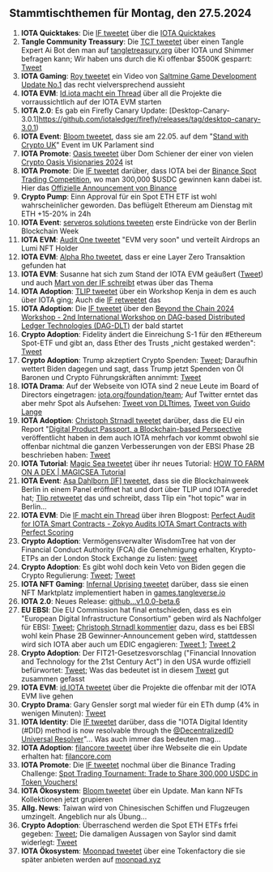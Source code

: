 ## Stammtischthemen für Montag, den 27.5.2024

1. **IOTA Quicktakes**: Die [IF tweetet](https://x.com/iota/status/1792824176874496450) über die [IOTA Quicktakes](https://x.com/i/status/1792824176874496450)
2. **Tangle Community Treassury**: Die [TCT tweetet](https://x.com/TangleTreasury/status/1792642035918238178) über einen Tangle Expert Ai Bot den man auf [tangletreasury.org](https://www.tangletreasury.org/) über IOTA und Shimmer befragen kann; Wir haben uns durch die Ki offenbar $500K gesparrt: [Tweet](https://x.com/Deep_Sea_Iotan/status/1792642680536572094)
3. **IOTA Gaming**: [Roy tweetet](https://x.com/SaltminesRoy/status/1792805978465083452) ein Video von [Saltmine Game Development Update No.1](https://youtu.be/rLuC2dHJH7M?si=oqHzHN1Lvgrj-dqt) das recht vielversprechend aussieht
4. **IOTA EVM**: [Id.iota macht ein Thread](https://x.com/id_iota/status/1792606527284813977) über all die Projekte die vorraussichtlich auf der IOTA EVM starten
5. **IOTA 2.0**: Es gab ein Firefly Canary Update: [Desktop-Canary-3.0.1]https://github.com/iotaledger/firefly/releases/tag/desktop-canary-3.0.1)
6. **IOTA Event**: [Bloom tweetet](https://x.com/bloomwalletio/status/1792593826755785197), dass sie am 22.05. auf dem "[Stand with Crypto UK](https://x.com/StandWCrypto_UK)" Event im UK Parlament sind
7. **IOTA Promote**: [Oasis tweetet](https://x.com/CryptoOasisUAE/status/1792526185240408425) über Dom Schiener der einer von vielen [Crypto Oasis Visionaries 2024](https://cryptooasis.ae/crypto-oasis-visionaries-2024/) ist
8. **IOTA Promote**: Die [IF tweetet](https://x.com/iota/status/1792557242262163877) darüber, dass IOTA bei der [Binance Spot Trading Competition](https://x.com/binance/status/1792555906502136139), wo man 300,000 $USDC gewinnen kann dabei ist. Hier das [Offizielle Announcement von Binance](https://www.binance.com/en/support/announcement/spot-trading-tournament-trade-to-share-300-000-usdc-in-token-vouchers-7a1e4ef8f47e4ef6a45aeb3cf8c01553?hl=en)
9. **Crypto Pump**: Einn Approval für ein Spot ETH ETF ist wohl wahrscheinlicher geworden. Das beflügelt Ethereum am Dienstag mit ETH +15-20% in 24h
10. **IOTA Event**: [serveros solutions tweeten](https://x.com/servrox/status/1792841275068301726) erste Eindrücke von der Berlin Blockchain Week
11. **IOTA EVM**: [Audit One tweetet](https://x.com/auditone_dao/status/1792841885809258503) "EVM very soon" und verteilt Airdrops an Lumi NFT Holder
12. **IOTA EVM**: [Alpha Rho tweetet](https://x.com/0xAlphaRho/status/1792967333029261377), dass er eine Layer Zero Transaktion gefunden hat
13. **IOTA EVM**: Susanne hat sich zum Stand der IOTA EVM geäußert ([Tweet](https://x.com/OTTI28518618/status/1792963970359574843)) und auch [Mart von der IF schreibt](https://x.com/Vrom14286662/status/1792885866110615568) etwas über das Thema
14. **IOTA Adoption**: [TLIP tweetet](https://x.com/TLIP_io/status/1792875867032481988) über ein Workshop Kenja in dem es auch über IOTA ging; Auch die [IF retweetet](https://x.com/iota/status/1792888185766260750) das
15. **IOTA Adoption**: Die [IF tweetet](https://x.com/iota/status/1792903176716169368) über den [Beyond the Chain 2024 Workshop - 2nd International Workshop on DAG-based Distributed Ledger Technologies (DAG-DLT)](https://www.iota.org/foundation/beyond-chain) der bald startet
16. **Crypto Adoption**: Fidelity ändert die Einreichung S-1 für den #Ethereum Spot-ETF und gibt an, dass Ether des Trusts „nicht gestaked werden": [Tweet](https://x.com/TheRobynHD/status/1792865862883410202)
17. **Crypto Adoption**: Trump akzeptiert Crypto Spenden: [Tweet](https://x.com/WatcherGuru/status/1793007848353345591); Daraufhin wettert Biden dagegen und sagt, dass Trump jetzt Spenden von Öl Baronen und Crypto Führungskräften annimmt: [Tweet](https://x.com/BitcoinNewsCom/status/1793016450501734404)
18. **IOTA Drama**: Auf der Webseite von IOTA sind 2 neue Leute im Board of Directors eingetragen: [iota.org/foundation/team](https://www.iota.org/foundation/team); Auf Twitter erntet das aber mehr Spot als Aufsehen: [Tweet von DLTtimes](https://x.com/TheDLTimes/status/1792935439378030668), [Tweet von Guido Lange](https://x.com/GuidoLange/status/1792970390819708960)
19. **IOTA Adoption**: [Christoph Strnadl tweetet](https://x.com/archimate/status/1792953157988835397) darüber, dass die EU ein Report "[Digital Product Passport, a Blockchain-based Perspective](https://blockchain-observatory.ec.europa.eu/publications/digital-product-passport-blockchain-based-perspective_en) veröffentlicht haben in dem auch IOTA mehrfach vor kommt obwohl sie offenbar nichtmal die ganzen Verbesserungen von der EBSI Phase 2B beschrieben haben: [Tweet](https://x.com/archimate/status/1792953813730570571)
20. **IOTA Tutorial**: [Magic Sea tweetet](https://x.com/MagicSeaDEX/status/1792982439716950320) über ihr neues Tutorial: [HOW TO FARM ON A DEX | MAGICSEA Tutorial](https://www.youtube.com/watch?v=fbtvvpkPV9k)
21. **IOTA Event**: [Asa Dahlborn [IF] tweetet](https://x.com/asadahlborn/status/1793278543872299082), dass sie die Blockchainweek Berlin in einem Panel eröffnet hat und dort über TLIP und IOTA geredet hat; [Tlip retweetet](https://x.com/TLIP_io/status/1793316626483310667) das und schreibt, dass Tlip ein "hot topic" war in Berlin...
22. **IOTA EVM**: Die [IF macht ein Thread](https://x.com/iota/status/1793265721939501228) über ihren Blogpost: [Perfect Audit for IOTA Smart Contracts - Zokyo Audits IOTA Smart Contracts with Perfect Scoring](https://blog.iota.org/perfect-audit-iota-smart-contracts/)
23. **Crypto Adoption**: Vermögensverwalter WisdomTree hat von der Financial Conduct Authority (FCA) die Genehmigung erhalten, Krypto-ETPs an der London Stock Exchange zu listen: [tweet](https://x.com/hoss_crypto/status/1793236025956827303)
24. **Crypto Adoption**: Es gibt wohl doch kein Veto von Biden gegen die Crypto Regulierung: [Tweet](https://x.com/intangiblecoins/status/1793285191017886064); [Tweet](https://x.com/TheRobynHD/status/1793289320633086457)
25. **IOTA NFT Gaming**: [Infernal Uprising tweetet](https://x.com/InfernalNFTs/status/1793309966960652666) darüber, dass sie einen NFT Marktplatz implementiert haben in [games.tangleverse.io](https://games.tangleverse.io/)
26. **IOTA 2.0**: Neues Release: [github...v1.0.0-beta.6](https://github.com/iotaledger/iota-core/releases/tag/v1.0.0-beta.6)
27. **EU EBSI**: Die EU Commission hat final entschieden, dass es ein "European Digital Infrastructure Consortium" geben wird als Nachfolger für EBSI: [Tweet](https://x.com/EuCInitiative/status/1793277748691009850); [Christoph Strnadl kommentier](https://x.com/archimate/status/1793544370513416441) dazu, dass es bei EBSI wohl kein Phase 2B Gewinner-Announcement geben wird, stattdessen wird sich IOTA aber auch um EDIC engagieren: [Tweet 1](https://x.com/archimate/status/1793501949951873220); [Tweet 2](https://x.com/archimate/status/1793547490148655518)
28. **Crypto Adoption**: Der FIT21-Gesetzesvorschlag ("Financial Innovation and Technology for the 21st Century Act") in den USA wurde offiziell befürwortet: [Tweet](https://x.com/blockbytescom/status/1793397218445058285); Was das bedeutet ist in diesem [Tweet](https://x.com/TheRobynHD/status/1793397870671872269) gut zusammen gefasst
29. **IOTA EVM**: [id.IOTA tweetet](https://x.com/id_iota/status/1793382852962234460) über die Projekte die offenbar mit der IOTA EVM live gehen
30. **Crypto Drama**: Gary Gensler sorgt mal wieder für ein ETh dump (4% in wenigen Minuten): [Tweet](https://x.com/TheRobynHD/status/1793637804250968379)
31. **IOTA Identity**: Die [IF tweetet](https://x.com/iota/status/1793593638376652977) darüber, dass die  "IOTA Digital Identity (#DID) method is now resolvable through the [@DecentralizedID](https://x.com/DecentralizedID) [Universal Resolver](https://resolver.identity.foundation/#did:iota:0xf4d6f08f5a1b80dd578da7dc1b49c886d580acd4cf7d48119dfeb82b538ad88a)"... Was auch immer das bedeuten mag...
32. **IOTA Adoption**: [filancore tweetet](https://x.com/FilancoreGmbH/status/1793568997058695243) über ihre Webseite die ein Update erhalten hat: [filancore.com](https://filancore.com/)
33. **IOTA Promote**: Die [IF tweetet](https://x.com/iota/status/1793627949331030303) nochmal über die Binance Trading Challenge: [Spot Trading Tournament: Trade to Share 300,000 USDC in Token Vouchers!](https://www.binance.com/en/support/announcement/spot-trading-tournament-trade-to-share-300-000-usdc-in-token-vouchers-7a1e4ef8f47e4ef6a45aeb3cf8c01553?hl=en)
34. **IOTA Ökosystem**: [Bloom tweetet](https://x.com/bloomwalletio/status/1793695920477081996) über ein Update. Man kann NFTs Kollektionen jetzt grupieren
35. **Allg. News**: Taiwan wird von Chinesischen Schiffen und Flugzeugen umzingelt. Angeblich nur als Übung...
36. **Crypto Adoption**: Überraschend werden die Spot ETH ETFs frfei gegeben: [Tweet](https://x.com/MarioNawfal/status/1793773891564736590); Die damaligen Aussagen von Saylor sind damit widerlegt: [Tweet](https://x.com/AutismCapital/status/1793758411311788379)
37. **IOTA Ökosystem**: [Moonpad tweetet](https://x.com/MoonpadXYZ/status/1793894139035009104) über eine Tokenfactory die sie später anbieten werden auf [moonpad.xyz](https://moonpad.xyz/) 

